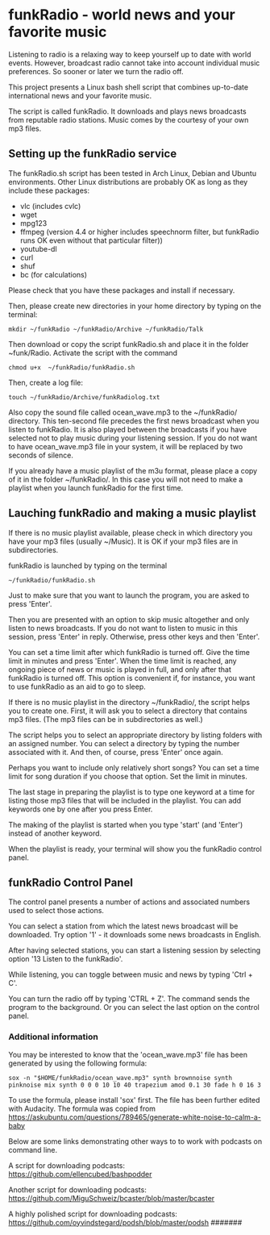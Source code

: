 # funkRadio - world news and your favorite music

Listening to radio is a relaxing way to keep yourself up to date with world events. However, broadcast radio cannot take into account individual music preferences. So sooner or later we turn the radio off. 

This project presents a Linux bash shell script that combines up-to-date international news and your favorite music.

The script is called funkRadio. It downloads and plays news broadcasts from reputable radio stations. Music comes by the courtesy of your own mp3 files.

## Setting up the funkRadio service

The funkRadio.sh script has been tested in Arch Linux, Debian and Ubuntu environments. Other Linux distributions are probably OK as long as they include these packages:

- vlc (includes cvlc)
- wget
- mpg123
- ffmpeg (version 4.4 or higher includes speechnorm filter, but
funkRadio runs OK even without that particular filter))
- youtube-dl
- curl
- shuf
- bc (for calculations)

Please check that you have these packages and install if necessary.

Then, please create new directories in your home directory
by typing on the terminal:

	mkdir ~/funkRadio ~/funkRadio/Archive ~/funkRadio/Talk 

Then download or copy the script funkRadio.sh and place it in the folder ~funk/Radio. Activate the script with the command 

	chmod u+x  ~/funkRadio/funkRadio.sh

Then, create a log file:

	touch ~/funkRadio/Archive/funkRadiolog.txt

Also copy the sound file called ocean_wave.mp3 to the ~/funkRadio/ directory. This ten-second file precedes the first news broadcast when you listen to funkRadio. It is also played between the broadcasts if you have selected not to play music during your listening session. If you do not want to have ocean_wave.mp3 file in your system, it will be replaced by two seconds of silence.

If you already have a music playlist of the m3u format, please place a copy of it in the folder ~/funkRadio/. In this case you will not need to make a playlist when you launch funkRadio for the first time.

## Lauching funkRadio and making a music playlist

If there is no music playlist available, please check in which directory you have your mp3 files (usually ~/Music). It is OK if your mp3 files are in subdirectories. 

funkRadio is launched by typing on the terminal

	~/funkRadio/funkRadio.sh

Just to make sure that you want to launch the program, you are asked to press 'Enter'.

Then you are presented with an option to skip music altogether and only listen to news broadcasts. If you do not want to listen to music in this session, press 'Enter' in reply. Otherwise, press other keys and then 'Enter'.

You can set a time limit after which funkRadio is turned off. Give the time limit in minutes and press 'Enter'. When the time limit is reached, any ongoing piece of news or music is played in full, and only after that funkRadio is turned off. This option is convenient if, for instance, you want to use funkRadio as an aid to go to sleep.

If there is no music playlist in the directory ~/funkRadio/, the script helps you to create one. First, it will ask you to select a directory that contains mp3 files. (The mp3 files can be in subdirectories as well.)

The script helps you to select an appropriate directory by listing folders with an assigned number. You can select a directory by typing the number associated with it. And then, of course, press 'Enter' once again.

Perhaps you want to include only relatively short songs? You can set a time limit for song duration if you choose that option. Set the limit in minutes.

The last stage in preparing the playlist is to type one keyword at a time for listing those mp3 files that will be included in the playlist. You can add keywords one by one after you press Enter.

The making of the playlist is started when you type 'start' (and 'Enter') instead of another keyword.

When the playlist is ready, your terminal will show you the funkRadio control panel.


## funkRadio Control Panel

The control panel presents a number of actions and associated numbers used to select those actions.

You can select a station from which the latest news broadcast will be downloaded. Try option '1' - it downloads some news broadcasts in English.

After having selected stations, you can start a listening session by selecting option '13 Listen to the funkRadio'.

While listening, you can toggle  between music and news by typing 'Ctrl + C'. 

You can turn the radio off by typing 'CTRL + Z'. The command sends the program to the background.
Or you can select the last option on the control panel.

### Additional information

You may be interested to know that the 'ocean_wave.mp3' file has been generated by using the following formula:

	sox -n "$HOME/funkRadio/ocean_wave.mp3" synth brownnoise synth pinknoise mix synth 0 0 0 10 10 40 trapezium amod 0.1 30 fade h 0 16 3

To use the formula, please install 'sox' first. The file has been further edited with Audacity. The formula was copied from https://askubuntu.com/questions/789465/generate-white-noise-to-calm-a-baby

Below are some links demonstrating other ways to to work with podcasts on command line.

A script for downloading podcasts:
https://github.com/ellencubed/bashpodder

Another script for downloading podcasts:
https://github.com/MiguSchweiz/bcaster/blob/master/bcaster

A highly polished script for downloading podcasts:
https://github.com/oyvindstegard/podsh/blob/master/podsh
#######
